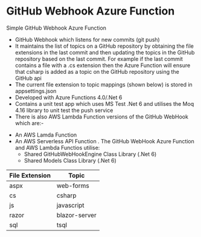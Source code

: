 # GitHub Webhook Azure Function
Simple GitHub Webhook Azure Function

* GitHub Webhook which listens for new commits (git push)
* It maintains the list of topics on a GitHub repository by obtaining the file extensions in the last commit and then updating the topics in the GitHub repository based on the last commit.  For example if the last commit contains a file with a .cs extension then the Azure Function will ensure that csharp is added as a topic on the GitHub repository using the GitHub api
* The current file extension to topic mappings (shown below) is stored in appsettings.json
* Developed with Azure Functions 4.0/.Net 6
* Contains a unit test app which uses MS Test .Net 6 and utilises the Moq 4.16 library to unit test the push service
* There is also AWS Lambda Function versions of the GitHub WebHook which are:-
 - An AWS Lamda Function
 - An AWS Serverless API Function
  . The GitHub WebHook Azure Function and AWS Lambda Functios utilise: 
    - Shared GitHubWebHookEngine Class Library (.Net 6)
    - Shared Models Class Library (.Net 6)

| File Extension  | Topic |
| ------------- | ------------- |
| aspx  | web-forms |
| cs  | csharp  |
| js  | javascript  |
| razor  | blazor-server  |
| sql  | tsql  |
